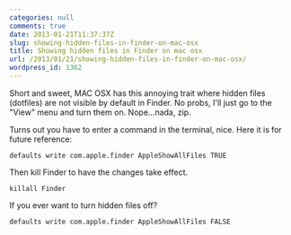 ```yaml
---
categories: null
comments: true
date: 2013-01-21T11:37:37Z
slug: showing-hidden-files-in-finder-on-mac-osx
title: Showing hidden files in Finder on mac osx
url: /2013/01/21/showing-hidden-files-in-finder-on-mac-osx/
wordpress_id: 1362
---
```


Short and sweet, MAC OSX has this annoying trait where hidden files (dotfiles) are not visible by default in Finder. No probs, I'll just go to the "View" menu and turn them on. Nope...nada, zip.

Turns out you have to enter a command in the terminal, nice. Here it is for future reference:

```
defaults write com.apple.finder AppleShowAllFiles TRUE
```

Then kill Finder to have the changes take effect.

```
killall Finder
```

If you ever want to turn hidden files off?

```
defaults write com.apple.finder AppleShowAllFiles FALSE
```
